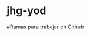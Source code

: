 # jhg-yod
#Ramas para trabajar en Github
<!-- #sebas -->
<!-- #enzoB -->
<!-- #enzoS -->
<!-- #diego -->
<!-- #david o. -->